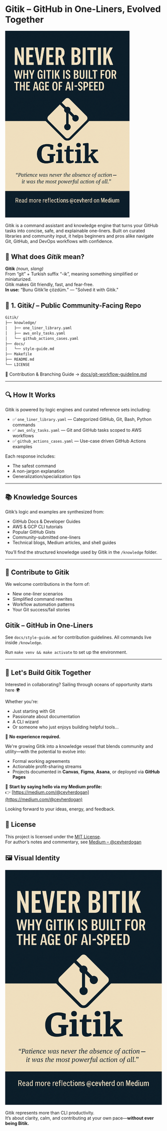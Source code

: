 # Gitik – GitHub in One-Liners, Evolved Together

<img src="web/images/GitikButNeverBitik.png" alt="Gitik – Never Bitik" width="400"/>

Gitik is a command assistant and knowledge engine that turns your GitHub tasks into concise, safe, and explainable one-liners. Built on curated libraries and community input, it helps beginners and pros alike navigate Git, GitHub, and DevOps workflows with confidence.

## 📖 What does *Gitik* mean?

**Gitik** *(noun, slang)*  
From “git” + Turkish suffix “-ik”, meaning something simplified or miniaturized.  
Gitik makes Git friendly, fast, and fear-free.  
**In use:** “Bunu Gitik’le çözdüm.” — "Solved it with Gitik."

## 📁 1. Gitik/ – Public Community-Facing Repo
```bash
Gitik/
├── knowledge/
│   ├── one_liner_library.yaml
│   ├── aws_only_tasks.yaml
│   └── github_actions_cases.yaml
├── docs/
│   └── style-guide.md
├── Makefile
├── README.md
└── LICENSE
```

📓 Contribution & Branching Guide → [docs/git-workflow-guideline.md](docs/git-workflow-guideline.md)

---

## 🔍 How It Works

Gitik is powered by logic engines and curated reference sets including:

- ✅ `one_liner_library.yaml` — Categorized GitHub, Git, Bash, Python commands
- ✅ `aws_only_tasks.yaml` — Git and GitHub tasks scoped to AWS workflows
- ✅ `github_actions_cases.yaml` — Use-case driven GitHub Actions examples

Each response includes:
- The safest command
- A non-jargon explanation
- Generalization/specialization tips

---

## 📚 Knowledge Sources

Gitik’s logic and examples are synthesized from:

- GitHub Docs & Developer Guides  
- AWS & GCP CLI tutorials  
- Popular GitHub Gists  
- Community-submitted one-liners  
- Technical blogs, Medium articles, and shell guides

You’ll find the structured knowledge used by Gitik in the `/knowledge` folder.

---

## 🧠 Contribute to Gitik

We welcome contributions in the form of:
- New one-liner scenarios
- Simplified command rewrites
- Workflow automation patterns
- Your Git success/fail stories

## Gitik – GitHub in One-Liners
See `docs/style-guide.md` for contribution guidelines.
All commands live inside `/knowledge`.

Run `make venv && make activate` to set up the environment.


---

## 🌊 Let's Build Gitik Together

Interested in collaborating? Sailing through oceans of opportunity starts here 🌍

Whether you're:
- Just starting with Git
- Passionate about documentation
- A CLI wizard
- Or someone who just enjoys building helpful tools...

🚀 **No experience required.**

We're growing Gitik into a knowledge vessel that blends community and utility—with the potential to evolve into:
- Formal working agreements
- Actionable profit-sharing streams
- Projects documented in **Canvas**, **Figma**, **Asana**, or deployed via **GitHub Pages**

💬 **Start by saying hello via my Medium profile:**  
👉 [https://medium.com/@cevherdogan](https://medium.com/@cevherdogan)

Looking forward to your ideas, energy, and feedback.

## 📄 License

This project is licensed under the [MIT License](LICENSE).  
For author’s notes and commentary, see [Medium – @cevherdogan](https://medium.com/@cevherdogan)

## 🖼️ Visual Identity

![Gitik – Never Bitik](web/images/GitikButNeverBitik.png)

Gitik represents more than CLI productivity.  
It’s about clarity, calm, and contributing at your own pace—**without ever being Bitik.**

